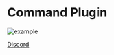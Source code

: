 # Command Plugin

<img src="https://i.hizliresim.com/1mhsnww.png" alt="example">

[Discord](https://discord.com/users/151155117540900864)

